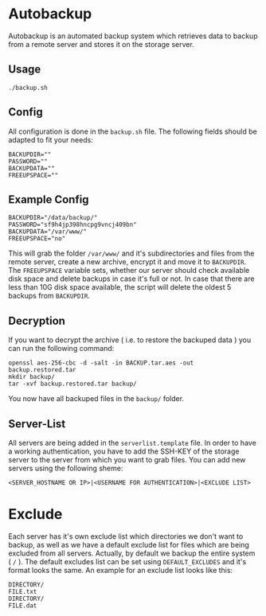 # Autobackup

Autobackup is an automated backup system which retrieves data to backup from a remote server and stores it on the storage server.

## Usage

    ./backup.sh

## Config
All configuration is done in the `backup.sh` file. The following fields should be adapted to fit your needs:

    BACKUPDIR=""
    PASSWORD=""
    BACKUPDATA=""
    FREEUPSPACE=""

## Example Config

    BACKUPDIR="/data/backup/"
    PASSWORD="sf9h4jp398hncpg9vncj409bn"
    BACKUPDATA="/var/www/"
    FREEUPSPACE="no"

This will grab the folder `/var/www/` and it's subdirectories and files from the remote server, create a new archive, encrypt it and move it to `BACKUPDIR`. The `FREEUPSPACE` variable sets, whether our server should check available disk space and delete backups in case it's full or not. In case that there are less than 10G disk space available, the script will delete the oldest 5 backups from `BACKUPDIR`. 

## Decryption
If you want to decrypt the archive ( i.e. to restore the backuped data ) you can run the following command:

    openssl aes-256-cbc -d -salt -in BACKUP.tar.aes -out backup.restored.tar
    mkdir backup/
    tar -xvf backup.restored.tar backup/

You now have all backuped files in the `backup/` folder.

## Server-List
All servers are being added in the `serverlist.template` file. In order to have a working authentication, you have to add the SSH-KEY of the storage server to the server from which you want to grab files. You can add new servers using the following sheme:

    <SERVER_HOSTNAME OR IP>|<USERNAME FOR AUTHENTICATION>|<EXCLUDE LIST>

# Exclude
Each server has it's own exclude list which directories we don't want to backup, as well as we have a default exclude list for files which are being excluded from all servers. Actually, by default we backup the entire system ( `/` ). The default excludes list can be set using `DEFAULT_EXCLUDES` and it's format looks the same. An example for an exclude list looks like this:

    DIRECTORY/
    FILE.txt
    DIRECTORY/
    FILE.dat
